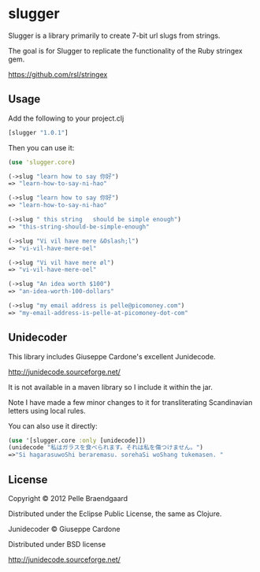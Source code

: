 # slugger

Slugger is a library primarily to create 7-bit url slugs from strings.

The goal is for Slugger to replicate the functionality of the Ruby stringex gem.

https://github.com/rsl/stringex

## Usage

Add the following to your project.clj

```clojure
[slugger "1.0.1"]
```

Then you can use it:

```clojure
(use 'slugger.core)

(->slug "learn how to say 你好") 
=> "learn-how-to-say-ni-hao"

(->slug "learn how to say 你好")
=> "learn-how-to-say-ni-hao"

(->slug " this string   should be simple enough")
=> "this-string-should-be-simple-enough"

(->slug "Vi vil have mere &Oslash;l")
=> "vi-vil-have-mere-oel"

(->slug "Vi vil have mere øl")
=> "vi-vil-have-mere-oel"

(->slug "An idea worth $100")
=> "an-idea-worth-100-dollars"

(->slug "my email address is pelle@picomoney.com")
=> "my-email-address-is-pelle-at-picomoney-dot-com"
```

## Unidecoder

This library includes Giuseppe Cardone's excellent Junidecode.

http://junidecode.sourceforge.net/

It is not available in a maven library so I include it within the jar.

Note I have made a few minor changes to it for transliterating Scandinavian letters using local rules.

You can also use it directly:

```clojure
(use '[slugger.core :only [unidecode]])
(unidecode "私はガラスを食べられます。それは私を傷つけません。")
=>"Si hagarasuwoShi beraremasu. sorehaSi woShang tukemasen. "
```

## License

Copyright © 2012 Pelle Braendgaard

Distributed under the Eclipse Public License, the same as Clojure.

Junidecoder © Giuseppe Cardone

Distributed under BSD license

http://junidecode.sourceforge.net/
